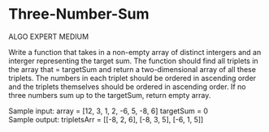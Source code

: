 # Three-Number-Sum

ALGO EXPERT MEDIUM

Write a function that takes in a non-empty array of distinct intergers and an interger representing the target sum. The function should find all triplets in the array that = targetSum and return a two-dimensional array of all these triplets. The numbers in each triplet should be ordered in ascending order and the triplets themselves should be ordered in ascending order. If no three numbers sum up to the targetSum, return empty array.

Sample input: array = [12, 3, 1, 2, -6, 5, -8, 6] targetSum = 0 <br>
Sample output: tripletsArr = [[-8, 2, 6], [-8, 3, 5], [-6, 1, 5]]
